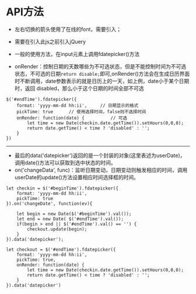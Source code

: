 # API方法
- 左右切换的箭头使用了在线的font，需要引入；
- 需要在引入此js之前引入jQuery

- 一般的使用方法，在input元素上调用fdatepicker()方法
- onRender：控制日期的天数哪些为不可选状态，但是不能控制时间为不可选状态，不可选的日期`return disable;`即可,onRender()方法会在生成日历界面时不断调用，date参数表示的就是日历上的一天，如上例，date小于某个日期时，返回 disabled，那么小于这个日期的时间全部不可选

```
$('#endTime').fdatepicker({
    format: 'yyyy-mm-dd hh:ii',		// 日期显示的格式
    pickTime: true		// 使用选择时间，false则不选择时间
    onRender: function(date) {			// 可选
	    let time = new Date(checkin.date.getTime()).setHours(0,0,0);
	    return date.getTime() < time ? 'disabled' : '';
    }
})

```
---
- 最后的data('datepicker')返回的是一个封装的对象(这里表述为userDate)， 调用date()方法可以获取到选中状态的时间。
- on('changeData', func)：监听日期变动，日期变动则触发相应的时间，调用userDate的update()方法设置相应时间选择框的时间。

```
let checkin = $('#beginTime').fdatepicker({
    format: 'yyyy-mm-dd hh:ii',
    pickTime: true
}).on('changeDate', function(ev){

    let begin = new Date($('#beginTime').val());
    let end = new Date( $('#endTime').val());
    if(begin > end || $('#endTime').val() == '') {  
        checkout.update(begin);
    }
}).data('datepicker');

let checkout = $('#endTime').fdatepicker({
    format: 'yyyy-mm-dd hh:ii',
    pickTime: true,
    onRender: function(date) {
        let time = new Date(checkin.date.getTime()).setHours(0,0,0);
        return date.getTime() < time ? 'disabled' : '';
    }
}).data('datepicker')
```